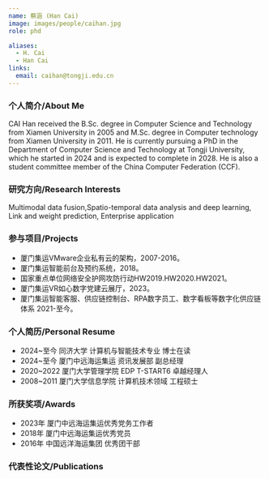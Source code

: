```yaml
---
name: 蔡涵 (Han Cai)
image: images/people/caihan.jpg
role: phd

aliases:
  - H. Cai
  - Han Cai
links:
  email: caihan@tongji.edu.cn
---
```


### 个人简介/About Me
CAI Han received the B.Sc. degree in Computer Science and Technology from Xiamen University in 2005 and M.Sc. degree in Computer technology from Xiamen University in 2011.  He is currently pursuing a PhD in the Department of Computer Science and Technology at Tongji University, which he started in 2024 and is expected to complete in 2028.  He is also a student committee member of the China Computer Federation (CCF).

### 研究方向/Research Interests
Multimodal data fusion,Spatio-temporal data analysis and deep learning, Link and weight prediction, Enterprise application

### 参与项目/Projects
- 厦门集运VMware企业私有云的架构，2007-2016。
- 厦门集运智能前台及预约系统，2018。
- 国家重点单位网络安全护网攻防行动HW2019.HW2020.HW2021。
- 厦门集运VR如心数字党建云展厅，2023。
- 厦门集运智能客服、供应链控制台、RPA数字员工、数字看板等数字化供应链体系  2021-至今。

### 个人简历/Personal Resume
- 2024~至今  同济大学 计算机与智能技术专业 博士在读
- 2024~至今  厦门中远海运集运  资讯发展部  副总经理
- 2020~2022 厦门大学管理学院 EDP T-START6 卓越经理人
- 2008~2011  厦门大学信息学院 计算机技术领域  工程硕士

### 所获奖项/Awards
- 2023年 厦门中远海运集运优秀党务工作者
- 2018年 厦门中远海运集运优秀党员
- 2016年 中国远洋海运集团 优秀团干部

### 代表性论文/Publications
